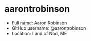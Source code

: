# aarontrobinson

* Full name: Aaron Robinson
* GitHub username: @aarontrobinson
* Location: Land of Nod, ME
